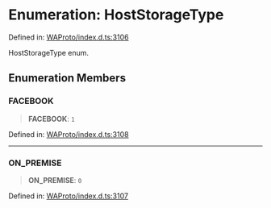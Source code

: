 # Enumeration: HostStorageType

Defined in: [WAProto/index.d.ts:3106](https://github.com/Fokusdotid/Baileys/blob/4cdf75fe48f9b13e8084d341633612ce49e934bd/WAProto/index.d.ts#L3106)

HostStorageType enum.

## Enumeration Members

### FACEBOOK

> **FACEBOOK**: `1`

Defined in: [WAProto/index.d.ts:3108](https://github.com/Fokusdotid/Baileys/blob/4cdf75fe48f9b13e8084d341633612ce49e934bd/WAProto/index.d.ts#L3108)

***

### ON\_PREMISE

> **ON\_PREMISE**: `0`

Defined in: [WAProto/index.d.ts:3107](https://github.com/Fokusdotid/Baileys/blob/4cdf75fe48f9b13e8084d341633612ce49e934bd/WAProto/index.d.ts#L3107)
